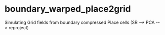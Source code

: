 # boundary_warped_place2grid
Simulating Grid fields from boundary compressed Place cells (SR --> PCA --> reproject)
